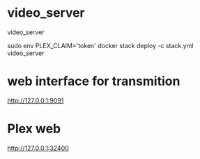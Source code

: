 # video_server
video_server

sudo env PLEX_CLAIM='token' docker stack deploy -c stack.yml video_server

# web interface for transmition
http://127.0.0.1:9091

# Plex web
http://127.0.0.1:32400
